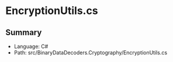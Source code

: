 ﻿# EncryptionUtils.cs

## Summary

* Language: C#
* Path: src/BinaryDataDecoders.Cryptography/EncryptionUtils.cs

